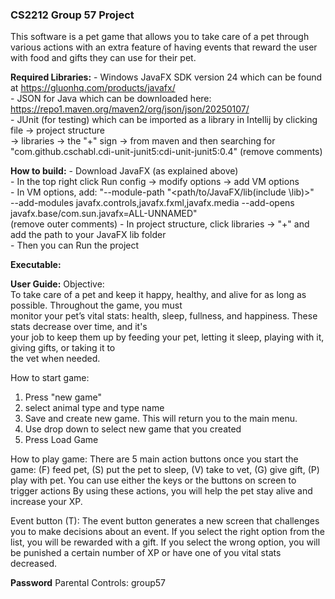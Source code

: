 ### CS2212 Group 57 Project

This software is a pet game that allows you to take care of a pet through
various actions with an extra feature of having events that reward the user
with food and gifts they can use for their pet.

**Required Libraries:**
    - Windows JavaFX SDK version 24 which can be found at https://gluonhq.com/products/javafx/  
    - JSON for Java which can be downloaded here: https://repo1.maven.org/maven2/org/json/json/20250107/  
    - JUnit (for testing) which can be imported as a library in Intellij by clicking file -> project structure  
        -> libraries -> the "+" sign -> from maven and then searching for  
        "com.github.cschabl.cdi-unit-junit5:cdi-unit-junit5:0.4" (remove comments)
    
**How to build:**
    - Download JavaFX (as explained above)  
    - In the top right click Run config -> modify options -> add VM options  
    - In VM options, add: "--module-path "<path/to/JavaFX/lib(include \lib)>"  
        --add-modules javafx.controls,javafx.fxml,javafx.media  --add-opens javafx.base/com.sun.javafx=ALL-UNNAMED"  
        (remove outer comments)
    - In project structure, click libraries -> "+" and add the path to your JavaFX lib folder  
    - Then you can Run the project  

**Executable:**

**User Guide:**
Objective:  
To take care of a pet and keep it happy, healthy, and alive for as long as possible. Throughout the game, you must  
monitor your pet’s vital stats: health, sleep, fullness, and happiness. These stats decrease over time, and it's  
your job to keep them up by feeding your pet, letting it sleep, playing with it, giving gifts, or taking it to  
the vet when needed.

How to start game:
1. Press "new game"
2. select animal type and type name
3. Save and create new game. This will return you to the main menu.
4. Use drop down to select new game that you created
5. Press Load Game 

How to play game:
There are 5 main action buttons once you start the game: (F) feed pet, (S) put the pet to sleep, 
(V) take to vet, (G) give gift, (P) play with pet. You can use either the keys or the buttons on 
screen to trigger actions By using these actions, you will help the pet stay alive and increase your XP.

Event button (T):
The event button generates a new screen that challenges you to make decisions about an event. If you select the 
right option from the list, you will be rewarded with a gift. If you select the wrong option, you will be 
punished a certain number of XP or have one of you vital stats decreased.

**Password**
Parental Controls: group57



